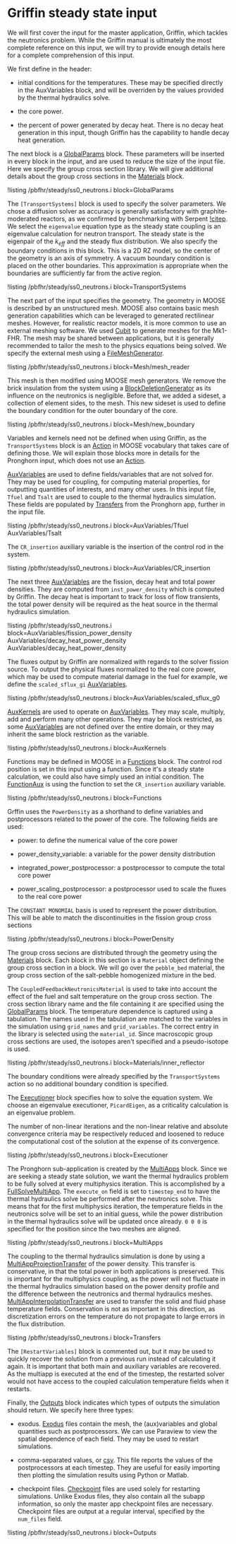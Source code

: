 # Griffin steady state input

We will first cover the input for the master application, Griffin, which tackles the neutronics
problem. While the Griffin manual is ultimately the most complete reference on this input, we will
try to provide enough details here for a complete comprehension of this input.

We first define in the header:

- initial conditions for the temperatures. These may be specified directly in the AuxVariables block,
  and will be overriden by the values provided by the thermal hydraulics solve.

- the core power.

- the percent of power generated by decay heat. There is no decay heat generation in this input, though
  Griffin has the capability to handle decay heat generation.


The next block is a [GlobalParams](https://mooseframework.inl.gov/syntax/GlobalParams/index.html) block. These parameters will be inserted in every block in the input,
and are used to reduce the size of the input file. Here we specify the group cross section library. We will give
additional details about the group cross sections in the [Materials](https://mooseframework.inl.gov/moose/syntax/Materials/) block.

!listing /pbfhr/steady/ss0_neutrons.i block=GlobalParams

The `[TransportSystems]` block is used to specify the solver parameters. We chose a diffusion solver
as accuracy is generally satisfactory with graphite-moderated reactors, as we confirmed by benchmarking
with Serpent [!citep](giudicelli2021). We select the `eigenvalue` equation type as the steady state coupling is an
eigenvalue calculation for neutron transport. The steady state is the eigenpair of the $k_{eff}$ and the
steady flux distribution. We also specify the boundary conditions in this block. This is a 2D RZ model,
so the center of the geometry is an axis of symmetry. A vacuum boundary condition is placed on the other
boundaries. This approximation is appropriate when the boundaries are sufficiently far from the active region.

!listing /pbfhr/steady/ss0_neutrons.i block=TransportSystems

The next part of the input specifies the geometry. The geometry in MOOSE is described by an unstructured mesh.
MOOSE also contains basic mesh generation capabilities which can be leveraged to generated rectilinear meshes.
However, for realistic reactor models, it is more common to use an external meshing software. We used [Cubit](https://cubit.sandia.gov/) to
generate meshes for the Mk1-FHR. The mesh may be shared between applications, but it is generally recommended to
tailor the mesh to the physics equations being solved. We specify the external mesh using a [FileMeshGenerator](https://mooseframework.inl.gov/source/meshgenerators/FileMeshGenerator.html).

!listing /pbfhr/steady/ss0_neutrons.i block=Mesh/mesh_reader

This mesh is then modified using MOOSE mesh generators. We remove the brick insulation from the system using a
[BlockDeletionGenerator](https://mooseframework.inl.gov/source/meshgenerators/BlockDeletionGenerator.html) as its influence on the neutronics is negligible. Before that, we added a sideset, a
collection of element sides, to the mesh. This new sideset is used to define the boundary condition for the outer
boundary of the core.

!listing /pbfhr/steady/ss0_neutrons.i block=Mesh/new_boundary

Variables and kernels need not be defined when using Griffin, as the `TransportSystems` block is an [Action](https://mooseframework.inl.gov/source/actions/Action.html) in
MOOSE vocabulary that takes care of defining those. We will explain those blocks more in details for the Pronghorn
input, which does not use an [Action](https://mooseframework.inl.gov/source/actions/Action.html).

[AuxVariables](https://mooseframework.inl.gov/syntax/AuxVariables/) are used to define fields/variables that are not solved for. They may be used for coupling, for
computing material properties, for outputting quantities of interests, and many other uses. In this input file,
`Tfuel` and `Tsalt` are used to couple to the thermal hydraulics simulation. These fields are populated by
[Transfers](https://mooseframework.inl.gov/syntax/Transfers/) from the Pronghorn app, further in the input file.

!listing /pbfhr/steady/ss0_neutrons.i block=AuxVariables/Tfuel AuxVariables/Tsalt

The `CR_insertion` auxiliary variable is the insertion of the control rod in the system.

!listing /pbfhr/steady/ss0_neutrons.i block=AuxVariables/CR_insertion

The next three [AuxVariables](https://mooseframework.inl.gov/syntax/AuxVariables/) are the fission, decay heat and total power densities. They are computed
from `inst_power_density` which is computed by Griffin. The decay heat is important to track for loss of flow
transients, the total power density will be required as the heat source in the thermal hydraulics simulation.

!listing /pbfhr/steady/ss0_neutrons.i block=AuxVariables/fission_power_density AuxVariables/decay_heat_power_density AuxVariables/decay_heat_power_density

The fluxes output by Griffin are normalized with regards to the solver fission source. To output the physical fluxes
normalized to the real core power, which may be used to compute material damage in the fuel for example,
we define the `scaled_sflux_gi` [AuxVariables](https://mooseframework.inl.gov/syntax/AuxVariables/).

!listing /pbfhr/steady/ss0_neutrons.i block=AuxVariables/scaled_sflux_g0

[AuxKernels](https://mooseframework.inl.gov/moose/syntax/AuxKernels/) are used to operate on [AuxVariables](https://mooseframework.inl.gov/syntax/AuxVariables/). They may scale, multiply, add and perform many other operations.
They may be block restricted, as some [AuxVariables](https://mooseframework.inl.gov/syntax/AuxVariables/) are not defined over the entire domain, or they may inherit the
same block restriction as the variable.

!listing /pbfhr/steady/ss0_neutrons.i block=AuxKernels

Functions may be defined in MOOSE in a [Functions](https://mooseframework.inl.gov/syntax/Functions/index.html) block. The control rod position is set in this input using
a function. Since it's a steady state calculation, we could also have simply used an initial condition. The
[FunctionAux](https://mooseframework.inl.gov/source/auxkernels/FunctionAux.html) is using the function to set the `CR_insertion` auxiliary variable.

!listing /pbfhr/steady/ss0_neutrons.i block=Functions

Grffin uses the `PowerDensity` as a shorthand to define variables and postprocessors related to the power of the
core. The following fields are used:

- power: to define the numerical value of the core power

- power_density_variable: a variable for the power density distribution

- integrated_power_postprocessor: a postprocessor to compute the total core power

- power_scaling_postprocessor: a postprocessor used to scale the fluxes to the real core power


The `CONSTANT MONOMIAL` basis is used to represent the power distribution. This will be able to match the
discontinuities in the fission group cross sections

!listing /pbfhr/steady/ss0_neutrons.i block=PowerDensity

The group cross secions are distributed through the geometry using the [Materials](https://mooseframework.inl.gov/moose/syntax/Materials/) block. Each block in this
section is a `Material` object defining the group cross section in a block. We will go over the `pebble_bed`
material, the group cross section of the salt-pebble homogenized mixture in the bed.

The `CoupledFeedbackNeutronicsMaterial` is used to take into account the effect of the fuel and salt temperature on
the group cross section. The cross section library name and the file containing it are specified using the
[GlobalParams](https://mooseframework.inl.gov/syntax/GlobalParams/index.html) block. The temperature dependence is captured using a tabulation. The names used in the tabulation
are matched to the variables in the simulation using `grid_names` and `grid_variables`. The correct entry in the
library is selected using the `material_id`. Since macroscopic group cross sections are used, the isotopes aren't
specified and a pseudo-isotope is used.

!listing /pbfhr/steady/ss0_neutrons.i block=Materials/inner_reflector

The boundary conditions were already specified by the `TransportSystems` action so no additional boundary condition
is specified.

The [Executioner](https://mooseframework.inl.gov/source/executioners/Executioner.html) block specifies how to solve the equation system. We choose an eigenvalue executioner,
`PicardEigen`, as a criticality calculation is
an eigenvalue problem.

The number of non-linear iterations and the non-linear relative and absolute convergence criteria may be
respectively reduced and loosened to reduce the computational cost of the solution at the expense of its
convergence.

!listing /pbfhr/steady/ss0_neutrons.i block=Executioner

The Pronghorn sub-application is created by the [MultiApps](https://mooseframework.inl.gov/syntax/MultiApps/index.html) block. Since we are seeking a steady state solution, we
want the thermal hydraulics problem to be fully solved at every multiphysics iteration. This is accomplished by a
[FullSolveMultiApp](https://mooseframework.inl.gov/source/multiapps/FullSolveMultiApp.html). The `execute_on` field is set to `timestep_end` to have the thermal hydraulics solve be
performed after the neutronics solve. This means that for the first multiphysics iteration, the temperature fields
in the neutronics solve will be set to an initial guess, while the power distribution in the thermal hydraulics
solve will be updated once already. `0 0 0` is specified for the position since the two meshes are aligned.

!listing /pbfhr/steady/ss0_neutrons.i block=MultiApps

The coupling to the thermal hydraulics simulation is done by using a [MultiAppProjectionTransfer](https://mooseframework.inl.gov/source/transfers/MultiAppProjectionTransfer.html) of the power
density. This transfer is conservative, in that the total power in both applications is preserved. This is
important for the multiphysics coupling, as the power will not fluctuate in the thermal hydraulics simulation based
on the power density profile and the difference between the neutronics and thermal hydraulics meshes.
[MultiAppInterpolationTransfer](https://mooseframework.inl.gov/source/transfers/MultiAppInterpolationTransfer.html) are used to transfer the solid and fluid phase temperature fields. Conservation is
not as important in this direction, as discretization errors on the temperature do not propagate to large errors in
the flux distribution.

!listing /pbfhr/steady/ss0_neutrons.i block=Transfers

The `[RestartVariables]` block is commented out, but it may be used to quickly recover the solution from a previous
run instead of calculating it again. It is important that both main and auxiliary variables are recovered. As the
multiapp is executed at the end of the timestep, the restarted solver would not have access to the coupled
calculation temperature fields when it restarts.

Finally, the [Outputs](https://mooseframework.inl.gov/syntax/Outputs/index.html) block indicates which types of outputs the simulation should return. We specify here three
types:

- exodus. [Exodus](https://mooseframework.inl.gov/source/outputs/Exodus.html) files contain the mesh, the (aux)variables and global quantities such as postprocessors. We can
  use Paraview to view the spatial dependence of each field. They may be used to restart simulations.

- comma-separated values, or [csv](https://mooseframework.inl.gov/source/outputs/CSV.html). This file reports the values of the postprocessors at each timestep. They are
  useful for easily importing then plotting the simulation results using Python or Matlab.

- checkpoint files. [Checkpoint](https://mooseframework.inl.gov/source/outputs/Checkpoint.html) files are used solely for restarting simulations. Unlike Exodus files, they also
  contain all the subapp information, so only the master app checkpoint files are necessary. Checkpoint files are
  output at a regular interval, specified by the `num_files` field.


!listing /pbfhr/steady/ss0_neutrons.i block=Outputs
